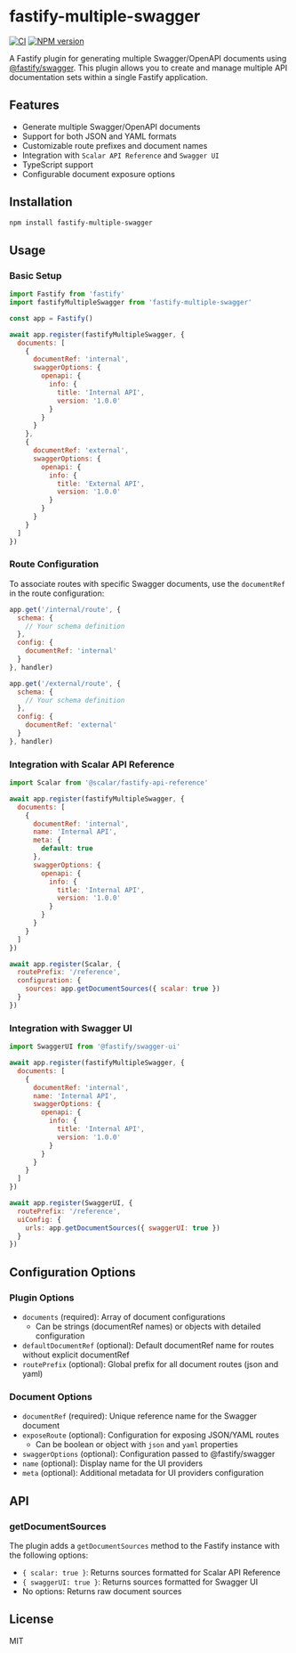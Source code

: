 # fastify-multiple-swagger

[![CI](https://github.com/inyourtime/fastify-multiple-swagger/actions/workflows/ci.yml/badge.svg?branch=main)](https://github.com/inyourtime/fastify-multiple-swagger/actions/workflows/ci.yml)
[![NPM version](https://img.shields.io/npm/v/fastify-multiple-swagger.svg?style=flat)](https://www.npmjs.com/package/fastify-multiple-swagger)

A Fastify plugin for generating multiple Swagger/OpenAPI documents using [@fastify/swagger](https://github.com/fastify/fastify-swagger). This plugin allows you to create and manage multiple API documentation sets within a single Fastify application.

## Features

- Generate multiple Swagger/OpenAPI documents
- Support for both JSON and YAML formats
- Customizable route prefixes and document names
- Integration with `Scalar API Reference` and `Swagger UI`
- TypeScript support
- Configurable document exposure options

## Installation

```bash
npm install fastify-multiple-swagger
```

## Usage

### Basic Setup

```javascript
import Fastify from 'fastify'
import fastifyMultipleSwagger from 'fastify-multiple-swagger'

const app = Fastify()

await app.register(fastifyMultipleSwagger, {
  documents: [
    {
      documentRef: 'internal',
      swaggerOptions: {
        openapi: {
          info: {
            title: 'Internal API',
            version: '1.0.0'
          }
        }
      }
    },
    {
      documentRef: 'external',
      swaggerOptions: {
        openapi: {
          info: {
            title: 'External API',
            version: '1.0.0'
          }
        }
      }
    }
  ]
})
```

### Route Configuration

To associate routes with specific Swagger documents, use the `documentRef` in the route configuration:

```javascript
app.get('/internal/route', {
  schema: {
    // Your schema definition
  },
  config: {
    documentRef: 'internal'
  }
}, handler)

app.get('/external/route', {
  schema: {
    // Your schema definition
  },
  config: {
    documentRef: 'external'
  }
}, handler)
```

### Integration with Scalar API Reference

```javascript
import Scalar from '@scalar/fastify-api-reference'

await app.register(fastifyMultipleSwagger, {
  documents: [
    {
      documentRef: 'internal',
      name: 'Internal API',
      meta: {
        default: true
      },
      swaggerOptions: {
        openapi: {
          info: {
            title: 'Internal API',
            version: '1.0.0'
          }
        }
      }
    }
  ]
})

await app.register(Scalar, {
  routePrefix: '/reference',
  configuration: {
    sources: app.getDocumentSources({ scalar: true })
  }
})
```

### Integration with Swagger UI

```javascript
import SwaggerUI from '@fastify/swagger-ui'

await app.register(fastifyMultipleSwagger, {
  documents: [
    {
      documentRef: 'internal',
      name: 'Internal API',
      swaggerOptions: {
        openapi: {
          info: {
            title: 'Internal API',
            version: '1.0.0'
          }
        }
      }
    }
  ]
})

await app.register(SwaggerUI, {
  routePrefix: '/reference',
  uiConfig: {
    urls: app.getDocumentSources({ swaggerUI: true })
  }
})
```

## Configuration Options

### Plugin Options

- `documents` (required): Array of document configurations
  - Can be strings (documentRef names) or objects with detailed configuration
- `defaultDocumentRef` (optional): Default documentRef name for routes without explicit documentRef
- `routePrefix` (optional): Global prefix for all document routes (json and yaml)

### Document Options

- `documentRef` (required): Unique reference name for the Swagger document
- `exposeRoute` (optional): Configuration for exposing JSON/YAML routes
  - Can be boolean or object with `json` and `yaml` properties
- `swaggerOptions` (optional): Configuration passed to @fastify/swagger
- `name` (optional): Display name for the UI providers
- `meta` (optional): Additional metadata for UI providers configuration

## API

### getDocumentSources

The plugin adds a `getDocumentSources` method to the Fastify instance with the following options:

- `{ scalar: true }`: Returns sources formatted for Scalar API Reference
- `{ swaggerUI: true }`: Returns sources formatted for Swagger UI
- No options: Returns raw document sources

## License

MIT